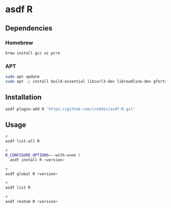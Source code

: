 # asdf R

## Dependencies

### Homebrew

```sh
brew install gcc xz pcre
```

### APT

```sh
sudo apt update
sudo apt -y install build-essential libcurl3-dev libreadline-dev gfortran
```

## Installation

```sh
asdf plugin-add R 'https://github.com/iroddis/asdf-R.git'
```

## Usage

```sh
#
asdf list-all R

#
R_CONFIGURE_OPTIONS=--with-x=no \
  asdf install R <version>

#
asdf global R <version>

#
asdf list R

#
asdf reshim R <version>
```
